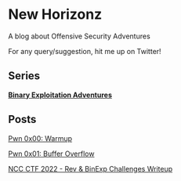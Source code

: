 
# New Horizonz

A blog about Offensive Security Adventures

For any query/suggestion, hit me up on Twitter!

## Series

[**Binary Exploitation Adventures**](https://the-root-user.github.io/blog/series/binary-exploitation-adventures/)

## Posts

[Pwn 0x00: Warmup](https://the-root-user.github.io/blog/posts/pwn-0x00-warmup/)

[Pwn 0x01: Buffer Overflow](https://the-root-user.github.io/blog/posts/pwn-0x01-buffer-overflow/)

[NCC CTF 2022 - Rev & BinExp Challenges Writeup](https://the-root-user.github.io/blog/posts/ncc-ctf-2022/)

